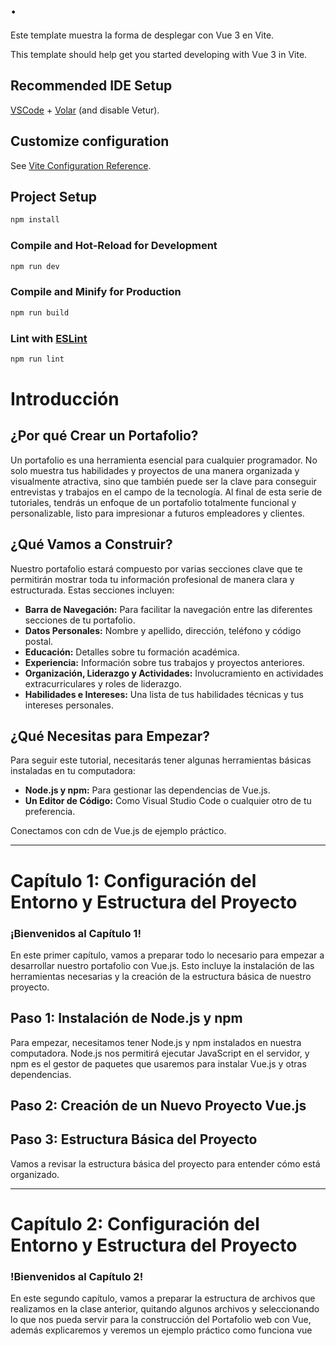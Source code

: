 # .
Este template muestra la forma de desplegar con Vue 3 en Vite.

This template should help get you started developing with Vue 3 in Vite.

## Recommended IDE Setup

[VSCode](https://code.visualstudio.com/) + [Volar](https://marketplace.visualstudio.com/items?itemName=Vue.volar) (and disable Vetur).

## Customize configuration

See [Vite Configuration Reference](https://vitejs.dev/config/).

## Project Setup

```sh
npm install
```

### Compile and Hot-Reload for Development

```sh
npm run dev
```

### Compile and Minify for Production

```sh
npm run build
```

### Lint with [ESLint](https://eslint.org/)

```sh
npm run lint
```

# Introducción

## ¿Por qué Crear un Portafolio?
Un portafolio es una herramienta esencial para cualquier programador. No solo muestra tus habilidades y proyectos de una manera organizada y visualmente atractiva, sino que también puede ser la clave para conseguir entrevistas y trabajos en el campo de la tecnología. Al final de esta serie de tutoriales, tendrás un enfoque de un portafolio totalmente funcional y personalizable, listo para impresionar a futuros empleadores y clientes.

## ¿Qué Vamos a Construir?
Nuestro portafolio estará compuesto por varias secciones clave que te permitirán mostrar toda tu información profesional de manera clara y estructurada. Estas secciones incluyen:

- **Barra de Navegación:** Para facilitar la navegación entre las diferentes secciones de tu portafolio.
- **Datos Personales:** Nombre y apellido, dirección, teléfono y código postal.
- **Educación:** Detalles sobre tu formación académica.
- **Experiencia:** Información sobre tus trabajos y proyectos anteriores.
- **Organización, Liderazgo y Actividades:** Involucramiento en actividades extracurriculares y roles de liderazgo.
- **Habilidades e Intereses:** Una lista de tus habilidades técnicas y tus intereses personales.

## ¿Qué Necesitas para Empezar?
Para seguir este tutorial, necesitarás tener algunas herramientas básicas instaladas en tu computadora:

- **Node.js y npm:** Para gestionar las dependencias de Vue.js.
- **Un Editor de Código:** Como Visual Studio Code o cualquier otro de tu preferencia.

Conectamos con cdn de Vue.js de ejemplo práctico.

---

# Capítulo 1: Configuración del Entorno y Estructura del Proyecto

### ¡Bienvenidos al Capítulo 1!
En este primer capítulo, vamos a preparar todo lo necesario para empezar a desarrollar nuestro portafolio con Vue.js. Esto incluye la instalación de las herramientas necesarias y la creación de la estructura básica de nuestro proyecto.

## Paso 1: Instalación de Node.js y npm
Para empezar, necesitamos tener Node.js y npm instalados en nuestra computadora. Node.js nos permitirá ejecutar JavaScript en el servidor, y npm es el gestor de paquetes que usaremos para instalar Vue.js y otras dependencias.

## Paso 2: Creación de un Nuevo Proyecto Vue.js

## Paso 3: Estructura Básica del Proyecto
Vamos a revisar la estructura básica del proyecto para entender cómo está organizado.

---
# Capítulo 2: Configuración del Entorno y Estructura del Proyecto

### !Bienvenidos al Capítulo 2!
En este segundo capítulo, vamos a preparar la estructura de archivos que realizamos en la clase anterior, quitando algunos archivos y seleccionando lo que nos pueda servir para la construcción del Portafolio web con Vue, además explicaremos y veremos un ejemplo práctico como funciona vue 

